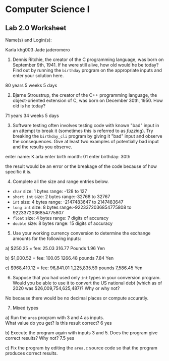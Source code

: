 
# Computer Science I 
## Lab 2.0 Worksheet

Name(s) and Login(s):

Karla khg003
Jade jaderomero

1. Dennis Ritchie, the creator of the C programming language,
was born on September 9th, 1941.  If he were still alive,
how old would he be today?  Find out by running the `birthday`
program on the appropriate inputs and enter your solution here.

80 years 5 weeks 5 days 




2. Bjarne Stroustrup, the creator of the C++ programming
language, the object-oriented extension of C, was born on
December 30th, 1950.  How old is he today?

71 years 34 weeks 5 days


3. Software testing often involves testing code with known
"bad" input in an attempt to break it (sometimes this is
referred to as *fuzzing*).  Try breaking the `birthday_cli`
program by giving it "bad" input and observe the consequences.
Give at least two examples of potentially bad input and the
results you observe.

enter name: K arla
enter birth month: 01
enter birthday: 30th

the result would be an error or the breakage of the code because of how specific it is.



4. Complete all the size and range entries below.

* `char`
  size: 1 bytes
  range: -128 to 127
* `short int`
  size: 2 bytes
  range:-32768 to 32767
* `int`
  size: 4 bytes 
  range: -2147483647 to 2147483647
* `long int`
  size: 8 bytes
  range:-9223372036854775808 to 9223372036854775807
* `float`
  size: 4 bytes 
  range: 7 digits of accuracy
* `double`
  size: 8 bytes 
  range: 15 digits of accuracy


5. Use your working currency conversion to determine
the exchange amounts for the following inputs:

  a) $250.25 = 
  fee: 25.03
  316.77 Pounds
  1.96 Yen 
  
 
  b) $1,000.52 = fee: 100.05
                 1266.48 pounds
                 7.84 Yen

  c) $968,410.12 = 
                     fee: 96,841.01
                     1,225,835.59 pounds
                     7,586.45 Yen 



6. Suppose that you had used only `int` types
in your conversion program.  Would you be able
to use it to convert the US national debt
(which as of 2020 was \$26,009,754,625,487)?
Why or why not?

No because there would be no decimal places or compute accuratly. 


7. Mixed types

a) Run the `area` program with 3 and 4 as inputs.  
What value do you get?  Is this result correct?
6 yes 


b) Execute the program again with inputs 3 and 5.
Does the program give correct results?  Why not?
7.5 yes 

c) Fix the program by editing the `area.c` source
code so that the program produces correct results.
